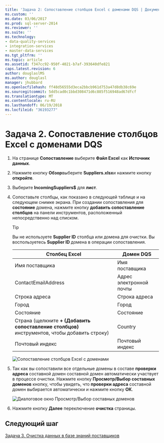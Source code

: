 ```yaml
---
title: 'Задача 2: Сопоставление столбцов Excel с доменами DQS | Документы Microsoft'
ms.custom: ''
ms.date: 03/06/2017
ms.prod: sql-server-2014
ms.reviewer: ''
ms.suite: ''
ms.technology:
- data-quality-services
- integration-services
- master-data-services
ms.tgt_pltfrm: ''
ms.topic: article
ms.assetid: f347cc92-950f-4021-b7af-393640dfe821
caps.latest.revision: 6
author: douglaslMS
ms.author: douglasl
manager: jhubbard
ms.openlocfilehash: ff48d56555d3eca2bbcb961d753a47d8db38c69e
ms.sourcegitcommit: 5dd5cad0c1bbd308471d6c885f516948ad67dfcf
ms.translationtype: MT
ms.contentlocale: ru-RU
ms.lasthandoff: 06/19/2018
ms.locfileid: "36193277"
---
```

# <a name="task-2-mapping-excel-columns-to-dqs-domains"></a>Задача 2. Сопоставление столбцов Excel с доменами DQS
    
1.  На странице **Сопоставление** выберите **Файл Excel** как **Источник данных**.  
  
2.  Нажмите кнопку **Обзор**выберите **Suppliers.xlsx**и нажмите кнопку **откройте**.  
  
3.  Выберите **IncomingSuppliers$** для **лист**.  
  
4.  Сопоставьте столбцы, как показано в следующей таблице и на следующем снимке экрана. При создании сопоставления для **состояние** домена, нажмите кнопку **добавить сопоставление столбцов** на панели инструментов, расположенный непосредственно над списком.  
  
    > [!TIP]  
    >  Вы не используете **Supplier ID** столбца или домена для очистки. Вы воспользуетесь **Supplier ID** домена в операции сопоставления.  
  
    |Столбец Excel|Домен DQS|  
    |------------------|----------------|  
    |Имя поставщика|Имя поставщика|  
    |ContactEmailAddress|Адрес электронной почты|  
    |Строка адреса|Строка адреса|  
    |Город|Город|  
    |Состояние|Состояние|  
    |Страна (щелкните **+ (Добавить сопоставление столбцов)** инструментов, чтобы добавить строку)|Country|  
    |Почтовый индекс|Почтовый индекс|  
  
     ![Сопоставление столбцов Excel с доменами](../../2014/tutorials/media/et-mappingexcelcolumnstodqsdomains-01.jpg "сопоставление столбцов Excel с доменами")  
  
5.  Так как вы сопоставили все отдельные домены в составе **проверки адреса** составной домен составной домен автоматически участвует в процессе очистки. Нажмите кнопку **Просмотр/Выбор составных доменов** кнопку, чтобы увидеть, что **проверки адреса** составной домен выбирается автоматически и нажмите кнопку **ОК**.  
  
     ![Диалоговое окно Просмотр/Выбор составных доменов](../../2014/tutorials/media/et-mappingexcelcolumnstodqsdomains-02.jpg "диалоговое окно Просмотр/Выбор составных доменов")  
  
6.  Нажмите кнопку **Далее** переключение **очистка** страницы.  
  
## <a name="next-step"></a>Следующий шаг  
 [Задача 3. Очистка данных в базе знаний поставщиков](../../2014/tutorials/task-3-cleansing-data-against-the-suppliers-knowledge-base.md)  
  
  